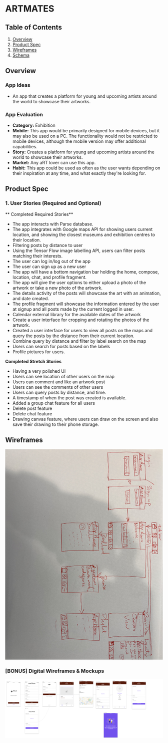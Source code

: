 
# ARTMATES

## Table of Contents
1. [Overview](#Overview)
1. [Product Spec](#Product-Spec)
1. [Wireframes](#Wireframes)
2. [Schema](#Schema)

## Overview
### App Ideas
 - An app that creates a platform for young and upcoming artists around the world to showcase their artworks.

### App Evaluation
- **Category:** Exhibition
- **Mobile:** This app would be primarily designed for mobile devices, but it may also be used on a PC. The functionality would not be restricted to mobile devices, although the mobile version may offer additional capabilities.
- **Story:**  Creates a platform for young and upcoming artists around the world to showcase their artworks.
- **Market:** Any aRT lover can use this app.
- **Habit:** This app could be used as often as the user wants depending on their inspiration at any time, and what exactly they're looking for.

## Product Spec

### 1. User Stories (Required and Optional)

** Completed Required Stories**

* The app interacts with Parse database.
* The app integrates with Google maps API for showing users current location, and showing the closest museums and exhibition centres to their location.
* Filtering posts by distance to user
* Using the Tensor Flow image labelling API, users can filter posts matching their interests.
* The user can log in/log out of the app
* The user can sign up as a new user
* The app will have a bottom navigation bar holding the home, compose, location, chat, and profile fragment.
* The app will give the user options to either upload a photo of the artwork or take a new photo of the artwork.
* The details activity of the posts will showcase the art with an animation, and date created.
* The profile fragment will showcase the information entered by the user at signup and all posts made by the current logged in user.
* Calendar external library for the available dates of the artwork
* Create a user interface for cropping and rotating the photos of the artwork.
* Created a user interface for users to view all posts on the maps and query the posts by the distance from their current location.
* Combine query by distance and filter by label search on the map
* Users can search for posts based on the labels
* Profile pictures for users.

**Completed Stretch Stories**

* Having a very polished UI
* Users can see location of other users on the map
* Users can comment and like an artwork post
* Users can see the comments of other users
* Users can query posts by distance, and time. 
* A timestamp of when the post was created is available.
* Added a group chat feature for all users
* Delete post feature
* Delete chat feature
* Drawing canvas feature, where users can draw on the screen and also save their drawing to their phone storage.


## Wireframes
<img src="https://github.com/bseyi/Project_Idea/blob/main/IMG_3774.jpeg" width=600>

### [BONUS] Digital Wireframes & Mockups
<img src="https://github.com/bseyi/Project_Idea/blob/main/Screen%20Shot%202022-06-20%20at%203.00.29%20PM.png" width=600>


